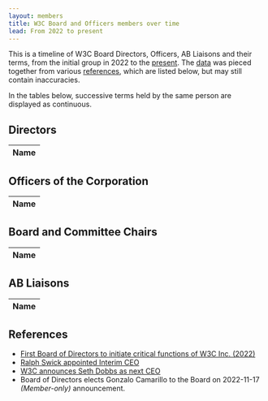 ```yaml
---
layout: members
title: W3C Board and Officers members over time
lead: From 2022 to present
---
```


This is a timeline of W3C Board Directors, Officers, AB Liaisons and their terms, from the initial group in 2022 to the [present](https://www.w3.org/groups/other/board/participants/).
The [data](members.json) was pieced together from various [references](#references), which are listed below, but may still contain inaccuracies.

In the tables below, successive terms held by the same person are displayed as continuous.

## Directors

<table class="ml" id="membersList">
	<thead class="years">
		<tr>
			<th>Name</th>
		</tr>
	</thead>
</table>

## Officers of the Corporation

<table class="ml" id="officersList">
	<thead class="years">
		<tr>
			<th>Name</th>
		</tr>
	</thead>
</table>

## Board and Committee Chairs

<table class="ml" id="chairsList">
	<thead class="years">
		<tr>
			<th>Name</th>
		</tr>
	</thead>
</table>

## AB Liaisons

<table class="ml" id="liaisonsList">
	<thead class="years">
		<tr>
			<th>Name</th>
		</tr>
	</thead>
</table>

## References

- [First Board of Directors to initiate critical functions of W3C Inc. (2022)](https://www.w3.org/news/2022/first-board-of-directors-to-initiate-critical-functions-of-w3c-inc/)
- [Ralph Swick appointed Interim CEO](https://www.w3.org/news/2022/dr-jeffrey-jaffe-steps-down-as-w3c-ceo-ralph-swick-appointed-interim-ceo/)
- [W3C announces Seth Dobbs as next CEO](https://www.w3.org/news/2023/w3c-announces-seth-dobbs-as-ceo/)
- Board of Directors elects Gonzalo Camarillo to the Board on 2022-11-17 *(Member-only)* announcement.


<script src="../assets/members.js" type="module"></script>